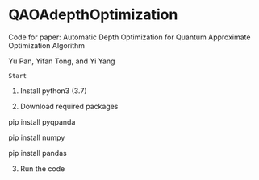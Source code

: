 # QAOAdepthOptimization
Code for paper:
Automatic Depth Optimization for Quantum Approximate Optimization Algorithm

Yu Pan, Yifan Tong, and Yi Yang

``Start``

1. Install python3 (3.7)

2. Download required packages

  pip install pyqpanda

  pip install numpy

  pip install pandas

3. Run the code
